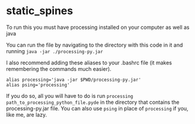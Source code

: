 # static_spines

To run this you must have processing installed on your computer as well as java

You can run the file by navigating to the directory with this code in it and running `java -jar ./processing-py.jar`

I also recommend adding these aliases to your .bashrc file (it makes remembering the commands much easier).

```
alias processing='java -jar $PWD/processing-py.jar'
alias psing='processing'
```

If you do so, all you will have to do is run `processing path_to_processing_python_file.pyde` in the directory that contains the processing-py.jar file. You can also use `psing` in place of `processing` if you, like me, are lazy.  
